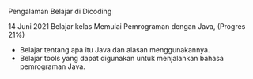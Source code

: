 Pengalaman Belajar di Dicoding

14 Juni 2021
Belajar kelas Memulai Pemrograman dengan Java, (Progres 21%)
* Belajar tentang apa itu Java dan alasan menggunakannya.
* Belajar tools yang dapat digunakan untuk menjalankan bahasa pemrograman Java.

